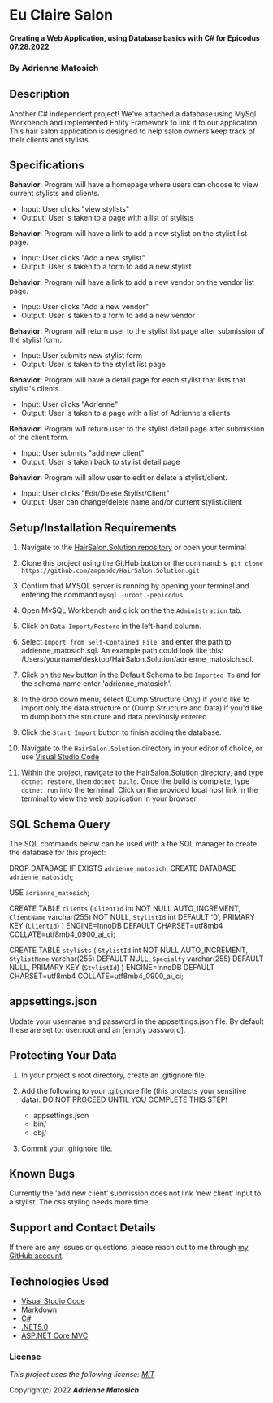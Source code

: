 # Eu Claire Salon 

#### Creating a Web Application, using Database basics with C# for Epicodus 07.28.2022

### By Adrienne Matosich 

## Description

Another C# independent project! We've attached a database using MySql Workbench and implemented Entity Framework to link it to our application. This hair salon application is designed to help salon owners keep track of their clients and stylists. 


## Specifications

**Behavior**: Program will have a homepage where users can choose to view current stylists and clients.
  * Input: User clicks "view stylists"
  * Output: User is taken to a page with a list of stylists

**Behavior**: Program will have a link to add a new stylist on the stylist list page.
  * Input: User clicks "Add a new stylist"
  * Output: User is taken to a form to add a new stylist

**Behavior**: Program will have a link to add a new vendor on the vendor list page.
  * Input: User clicks "Add a new vendor"
  * Output: User is taken to a form to add a new vendor

**Behavior**: Program will return user to the stylist list page after submission of the stylist form.
  * Input: User submits new stylist form
  * Output: User is taken to the stylist list page
 
**Behavior**: Program will have a detail page for each stylist that lists that stylist's clients.
  * Input: User clicks "Adrienne"
  * Output: User is taken to a page with a list of Adrienne's clients

**Behavior**: Program will return user to the stylist detail page after submission of the client form.
  * Input: User submits "add new client"
  * Output: User is taken back to stylist detail page

**Behavior**: Program will allow user to edit or delete a stylist/client.
  * Input: User clicks "Edit/Delete Stylist/Client"
  * Output: User can change/delete name and/or current stylist/client 



## Setup/Installation Requirements

1.  Navigate to the [HairSalon.Solution repository](https://github.com/ampando/HairSalon.Solution) or open your terminal

2. Clone this project using the GitHub button or the command:
`$ git clone https://github.com/ampando/HairSalon.Solution.git`

3. Confirm that MYSQL server is running by opening your terminal and entering the command `mysql -uroot -pepicodus`.

4. Open MySQL Workbench and click on the the `Administration` tab. 

5. Click on `Data Import/Restore` in the left-hand column.

6. Select `Import from Self-Contained File`, and enter the path to adrienne_matosich.sql. An example path could look like this: /Users/yourname/desktop/HairSalon.Solution/adrienne_matosich.sql.

7. Click on the `New` button in the Default Schema to be `Imported To` and for the schema name enter 'adrienne_matosich'.

8. In the drop down menu, select (Dump Structure Only) if you'd like to import only the data structure or (Dump Structure and Data) if you'd like to dump both the structure and data previously entered. 

9. Click the `Start Import` button to finish adding the database.

10. Navigate to the `HairSalon.Solution` directory in your editor of choice, or use [Visual Studio Code](https://code.visualstudio.com/)

11. Within the project, navigate to the HairSalon.Solution directory, and type `dotnet restore`, then `dotnet build`. Once the build is complete, type `dotnet run` into the terminal. Click on the provided local host link in the terminal to view the web application in your browser.

## SQL Schema Query

The SQL commands below can be used with a the SQL manager to create the database for this project:

DROP DATABASE IF EXISTS `adrienne_matosich`;
CREATE DATABASE `adrienne_matosich`;

USE `adrienne_matosich`;

CREATE TABLE `clients` (
  `ClientId` int NOT NULL AUTO_INCREMENT,
  `ClientName` varchar(255) NOT NULL,
  `StylistId` int DEFAULT '0',
  PRIMARY KEY (`ClientId`)
) ENGINE=InnoDB DEFAULT CHARSET=utf8mb4 COLLATE=utf8mb4_0900_ai_ci;

CREATE TABLE `stylists` (
  `StylistId` int NOT NULL AUTO_INCREMENT,
  `StylistName` varchar(255) DEFAULT NULL,
  `Specialty` varchar(255) DEFAULT NULL,
  PRIMARY KEY (`StylistId`)
) ENGINE=InnoDB DEFAULT CHARSET=utf8mb4 COLLATE=utf8mb4_0900_ai_ci;

## appsettings.json

Update your username and password in the appsettings.json file. By default these are set to:
user:root and an [empty password].

## Protecting Your Data

1. In your project's root directory, create an .gitignore file.

2. Add the following to your .gitignore file (this protects your sensitive data).
    DO NOT PROCEED UNTIL YOU COMPLETE THIS STEP!
    * appsettings.json
    * bin/
    * obj/

3. Commit your .gitignore file.

## Known Bugs

Currently the 'add new client' submission does not link 'new client' input to a stylist.
The css styling needs more time. 

## Support and Contact Details

If there are any issues or questions, please reach out to me through [my GitHub account](https://github.com/ampando).

## Technologies Used

*  [Visual Studio Code](https://code.visualstudio.com/)
*  [Markdown](https://daringfireball.net/projects/markdown/)
*  [C#](https://docs.microsoft.com/en-us/dotnet/csharp/)
*  [.NET5.0](https://dotnet.microsoft.com/download/dotnet-core/net5.0)
*  [ASP.NET Core MVC](https://docs.microsoft.com/en-us/aspnet/core/mvc/overview?view=aspnetcore-3.1)

### License

*This project uses the following license: [MIT](https://opensource.org/licenses/MIT)*

Copyright(c) 2022  **_Adrienne Matosich_** 